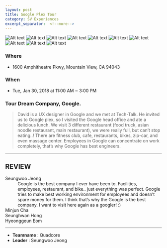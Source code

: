 ```yaml
---
layout: post
title: Google Plex Tour
category: SV Experiences
excerpt_separator:  <!--more-->
---
```


![Alt text](/assets/img/goo1.JPG)
![Alt text](/assets/img/goo2.JPG)
![Alt text](/assets/img/goo3.JPG)
![Alt text](/assets/img/goo4.JPG)
![Alt text](/assets/img/goo5.JPG)
![Alt text](/assets/img/goo6.JPG)
![Alt text](/assets/img/goo7.JPG)
![Alt text](/assets/img/goo8.JPG)
![Alt text](/assets/img/goo9.JPG)
![Alt text](/assets/img/goo10.JPG)

### Where
- 1600 Amphitheatre Pkwy, Mountain View, CA 94043

### When
- Tue, Jan 30, 2018 at 11:00 AM ~ 3:00 PM

### Tour Dream Company, Google.
 > David is a UX designer in Google and we met at Tech-Talk. He invited us to Google plex, so I visited the Google head office and ate a delicious lunch. We visit 3 different restaurant (food truck, asian noodle restaurant, main restaurant), we were really full, but can’t stop eating..! There are fitness club, cafe, restaurants, bikes, zip-car, and even massage center. Employees in Google can concentrate on work completely, that’s why Google has best engineers. 

* * *

## REVIEW
<dl>
    <dt>Seungwoo Jeong</dt>
        <dd>Google is the best company I ever have been to. Facilities, employees, restaurant, and bike.. just everything was perfect. Google tries to make best working environment for employees and doesn’t spare money for them. I think that’s why the Google is the best company. I want to visit here again as a googler! :)
    </dd>
    <dt>Minjun Cha</dt>
        <dd>
        </dd>
    <dt>Seunghwan Hong</dt>
        <dd>
        </dd>
    <dt>Hyeonggeun Eom</dt>
        <dd>
        </dd>
</dl>

* * *

- **Teamname** : Quadcore 
- **Leader** : Seungwoo Jeong




